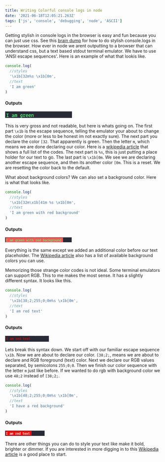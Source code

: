 ```yaml
---
title: Writing Colorful console logs in node
date: '2021-06-18T12:05:21.263Z'
tags: ['js', 'console', 'debugging', 'node', 'ASCII']
---
```


Getting stylish in console logs in the browser is easy and fun because you can just use css. See this [brain dump](/brain/fancy-console-logs/) for how to do stylish console.logs in the browser. How ever in node we arent outputting to a browser that can understand css, but a text based stdout terminal emulator. We have to use 'ANSI escape sequences'. Here is an example of what that lookis like.

```js
console.log(
  //styles
  '\x1b[32m%s \x1b[0m',
  //text
  'I am green'
)
```

#### Outputs

![example of outputting green text](iamgreenexample.png)

This is very gross and not readable, but here is whats going on. The first part `\x1b` is the escape sequence, telling the emulator your about to change the color (more or less to be honest im not exactly sure). The next part you declare the color `[32`. That apparently is green. Then the letter `m`, which means we are done declaring our color. Here is a [wikipedia article](https://en.wikipedia.org/wiki/ANSI_escape_code) that shows a full list of the codes. The next part is `%s`, this is just putting a place holder for our text to go. The last part is `\x1b[0m`. We see we are declaring another escape sequence, and then its another color `[0m`. This is a reset. We are resetting the color back to the default.

What about background colors? We can also set a background color. Here is what that looks like.

```js
console.log(
  //styles
  '\x1b[32m\x1b[41m %s \x1b[0m',
  //text
  'I am green with red background'
)
```

#### Outputs

![example of outputting green text with a red background](greentextredbackground.png)

Everything is the same except we added an additional color before our text placeholder. The [Wikipedia article](https://en.wikipedia.org/wiki/ANSI_escape_code) also has a list of available background colors you can use.

Memorizing those strange color codes is not ideal. Some terminal emulators can support RGB. This to me makes the most sense. It has a slightly different syntax. It looks like this.

```js
console.log(
  //styles
  '\x1b[38;2;255;0;0m%s \x1b[0m',
  //text
  'I am red text'
)
```

#### Outputs

![example of outputting red text with rgb color code](redtext.png)

Lets break this syntax down. We start off with our familiar escape sequence `\x1b`. Now we are about to declare our color. `[38;2;`, means we are about to declare and RGB foreground (text) color. Next we declare our RGB values separated, by semicolons `255;0;0`. Then we finish our color sequence with the letter `m` just like before. If we wanted to do rgb with background color we use `48;2` instead of `[38;2;`.

```js
console.log(
  //styles
  '\x1b[48;2;255;0;0m%s \x1b[0m',
  //text
  'I have a red background'
)
```

#### Outputs

![example of outputting red background with rgb color code](redbackground.png)

There are other things you can do to style your text like make it bold, brighter or dimmer. If you are interested in more digging in to this [Wikipedia article](https://en.wikipedia.org/wiki/ANSI_escape_code) is a good place to start.

